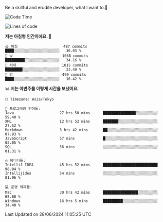 Be a skillful and erudite developer, what I want to.👶

<!--START_SECTION:waka-->
![Code Time](http://img.shields.io/badge/Code%20Time-966%20hrs%2054%20mins-blue)

![Lines of code](https://img.shields.io/badge/%EC%A0%80%EB%8A%94%20%EC%97%AC%ED%83%9C%EA%B9%8C%EC%A7%80%20-2.5%20million%20%EC%A4%84%EC%9D%98%20%EC%BD%94%EB%93%9C%EB%A5%BC%20%EC%9E%91%EC%84%B1%ED%96%88%EC%96%B4%EC%9A%94.-blue)

**저는 아침형 인간이에요. 🐤** 

```text
🌞 아침                     487 commits         ████░░░░░░░░░░░░░░░░░░░░░   16.03 % 
🌆 낮　                     1038 commits        █████████░░░░░░░░░░░░░░░░   34.16 % 
🌃 저녁                     1015 commits        ████████░░░░░░░░░░░░░░░░░   33.40 % 
🌙 밤　                     499 commits         ████░░░░░░░░░░░░░░░░░░░░░   16.42 % 
```


📊 **저는 이번주를 이렇게 시간을 보냈어요.** 

```text
🕑︎ Timezone: Asia/Tokyo

💬 프로그래밍 언어들: 
Java                     27 hrs 50 mins      ███████████████░░░░░░░░░░   59.49 % 
XML                      12 hrs 52 mins      ███████░░░░░░░░░░░░░░░░░░   27.52 % 
Markdown                 3 hrs 42 mins       ██░░░░░░░░░░░░░░░░░░░░░░░   07.93 % 
JavaScript               57 mins             █░░░░░░░░░░░░░░░░░░░░░░░░   02.05 % 
SQL                      36 mins             ░░░░░░░░░░░░░░░░░░░░░░░░░   01.31 % 

🔥 에디터들: 
IntelliJ IDEA            45 hrs 52 mins      █████████████████████████   98.04 % 
Intellijidea             54 mins             ░░░░░░░░░░░░░░░░░░░░░░░░░   01.96 % 

💻 운영 체제들: 
Mac                      30 hrs 42 mins      ████████████████░░░░░░░░░   65.60 % 
Windows                  16 hrs 5 mins       █████████░░░░░░░░░░░░░░░░   34.40 % 
```


 Last Updated on 28/06/2024 11:05:25 UTC
<!--END_SECTION:waka-->
